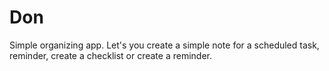 # Don

Simple organizing app. Let's you create a simple note for a scheduled task, reminder, create a checklist or create a reminder.


